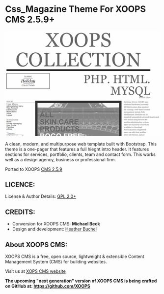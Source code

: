 Css_Magazine Theme For XOOPS CMS 2.5.9+
=====

![Theme Preview](/theme_preview.png)

A clean, modern, and multipurpose web template built with Bootstrap. This theme is a one-pager that features a full hieght intro header. It features sections for services, portfolio, clients, team and contact form. This works well as a design agency, business or professional firm.

Ported to XOOPS [CMS 2.5.9](https://xoops.org/modules/news/article.php?storyid=5949)

LICENCE:
--------
License & Author Details:
[GPL 2.0+](http://www.gnu.org/licenses/gpl-2.0.html )

CREDITS:
--------
* Conversion for XOOPS CMS: **Michael Beck**
* Design and development: [Heather Buchel](https://codepen.io/hbuchel/pen/qOxGzW/)

About XOOPS CMS: 
------------------------
XOOPS CMS is a free, open source, lightweight & extensible Content Management System (CMS) for building websites.

Visit us at [XOPS CMS website](https://xoops.org/)

**The upcoming "next generation" version of XOOPS CMS is being crafted on GitHub at: https://github.com/XOOPS**
